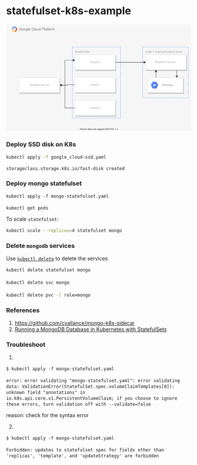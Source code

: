 # statefulset-k8s-example

![k8s stateful set](./k8s.svg)

### Deploy SSD disk on K8s

```sh
kubectl apply -f google_cloud-ssd.yaml
```

```console
storageclass.storage.k8s.io/fast-disk created
```

### Deploy mongo statefulset

```
kubectl apply -f mongo-statefulset.yaml

kubectl get pods
```

To scale `statefulset`:

```sh
kubectl scale --replicas=4 statefulset mongo
```

### Delete `mongodb` services

Use [`kubectl delete`](https://kubernetes.io/docs/reference/generated/kubectl/kubectl-commands#delete)
to delete the services

```sh
kubectl delete statefulset mongo

kubectl delete svc mongo

kubectl delete pvc -l role=mongo
```

### References

1. https://github.com/cvallance/mongo-k8s-sidecar
2. [Running a MongoDB Database in Kubernetes with StatefulSets](https://google.qwiklabs.com/focuses/640?parent=catalog)

### Troubleshoot

1.
```console
$ kubectl apply -f mongo-statefulset.yaml

error: error validating "mongo-statefulset.yaml": error validating data: ValidationError(StatefulSet.spec.volumeClaimTemplates[0]): unknown field "annotations" in io.k8s.api.core.v1.PersistentVolumeClaim; if you choose to ignore these errors, turn validation off with --validate=false
```

reason: check for the syntax error

2. 
```console
$ kubectl apply -f mongo-statefulset.yaml

Forbidden: updates to statefulset spec for fields other than 'replicas', 'template', and 'updateStrategy' are forbidden
```
